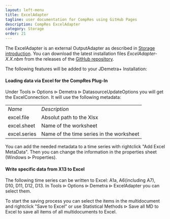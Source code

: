 ```yaml
---
layout: left-menu
title: ExcelAdapter
tagline: user documentation for CompRes using GitHub Pages
description: CompRes ExcelAdapter
category: Storage
order: 21
---
```


The ExcelAdapter is an external OutputAdapter as described in [Storage introduction](storage). You can download the latest installation files *ExcelAdapter-X.X.nbm* from the releases of the [GitHub repository](https://github.com/bbkrd/ExcelAdapter/releases).

The following features will be added to your JDemetra+ Installation:

#### Loading data via Excel for the CompRes Plug-In
Under $\text{Tools} \rhd \text{Options} \rhd \text{Demetra} \rhd \text{DatasourceUpdateOptions}$ you will get the ExcelConnection.
It will use the following metadata:

|||
|---|---|
|*Name*|*Description*|
|excel.file|Absolut path to the Xlsx|
|excel.sheet|Name of the worksheet|
|excel.series|Name of the time series in the worksheet|

You can add the needed metadata to a time series with rightclick "Add Excel MetaData". Then you can change the information in the properties sheet ($\text{Windows} \rhd \text{Properties}$).


#### Write specific data from X13 to Excel

The following time series can be written to Excel: A1a, A6(including A7), D10, D11, D12, D13. In $\text{Tools} \rhd \text{Options} \rhd \text{Demetra} \rhd \text{ExcelAdapter}$ you can select them.

To start the saving process you can select the items in the multidocument and rightclick "Save to Excel" or use $\text{Statistical Methods} \rhd \text{Save all MD to Excel}$ to save all items of all multidocuments to Excel.
